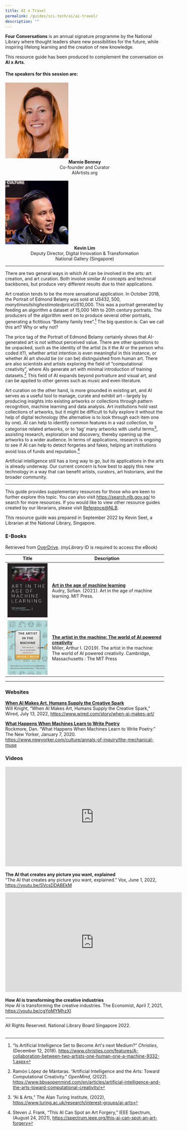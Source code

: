 ```yaml
---
title: AI x Travel
permalink: /guides/sci-tech/ai/ai-travel/
description: ""
---
```

**Four Conversations** is an annual signature programme by the National Library where thought leaders share new possibilities for the future, while inspiring lifelong learning and the creation of new knowledge.

This resource guide has been produced to complement the conversation on **AI x Arts**. 

#### **The speakers for this session are:**
<img src="/images/sci-tech/Four%20Conversations%20AI/Marnie-Benney.jpg" alt="Marnie Benney" style="width:200px;" />
	<center><b>Marnie Benney</b><br>
Co-founder and Curator  <br>
AIArtists.org</center>
<br>
<img src="/images/sci-tech/Four%20Conversations%20AI/Kevin-Lim.jpg" alt="veerappan" style="width:200px;" /> 
<center><b>Kevin Lim</b><br> 
Deputy Director, Digital Innovation & Transformation<br>
National Gallery (Singapore)	 </center> 

---

There are two general ways in which AI can be involved in the arts: art creation, and art curation. Both involve similar AI concepts and technical backbones, but produce very different results due to their applications.

Art creation tends to be the more sensational application. In October 2018, the Portrait of Edmond Belamy was sold at US$432,500, many times its high estimated price US$10,000. This was a portrait generated by feeding an algorithm a dataset of 15,000 14th to 20th century portraits. The producers of the algorithm went on to produce several other portraits, generating a fictitious “Belamy family tree”.[^1]  The big question is: Can we call this art? Why or why not?

[^1]: “Is Artificial Intelligence Set to Become Art's next Medium?” *Christies*, (December 12, 2018). <https://www.christies.com/features/A-collaboration-between-two-artists-one-human-one-a-machine-9332-1.aspx>

The price tag of the Portrait of Edmond Belamy certainly shows that AI-generated art is not without perceived value. There are other questions to be unpacked, such as the identity of the artist (is it the AI or the person who coded it?), whether artist intention is even meaningful in this instance, or whether AI art should be (or can be) distinguished from human art. There are also scientists and artists exploring the field of “computational creativity”, where AIs generate art with minimal introduction of training datasets.[^2] This field of AI expands beyond portraiture and visual art, and can be applied to other genres such as music and even literature.

[^2]: Ramón López de Mántaras. “Artificial Intelligence and the Arts: Toward Computational Creativity.” *OpenMind*, (2022). <https://www.bbvaopenmind.com/en/articles/artificial-intelligence-and-the-arts-toward-computational-creativity/>

Art curation on the other hand, is more grounded in existing art, and AI serves as a useful tool to manage, curate and exhibit art – largely by producing insights into existing artworks or collections through pattern recognition, machine learning and data analysis. Art institutions hold vast collections of artworks, but it might be difficult to fully explore it without the help of digital technology (the alternative is to look through each item one by one). AI can help to identify common features in a vast collection, to categorise related artworks, or to ‘tag’ many artworks with useful terms[^3], assisting research, exploration and discovery, thereby opening up the artworks to a wider audience. In terms of applications, research is ongoing to see if AI can help to detect forgeries and fakes, helping art institutions avoid loss of funds and reputation.[^4]

[^3]: “AI & Arts,” The Alan Turing Institute, (2022), <https://www.turing.ac.uk/research/interest-groups/ai-arts>

[^4]: Steven J. Frank, “This AI Can Spot an Art Forgery,” IEEE Spectrum, (August 24, 2021), <https://spectrum.ieee.org/this-ai-can-spot-an-art-forgery>

Artificial intelligence still has a long way to go, but its applications in the arts is already underway. Our current concern is how best to apply this new technology in a way that can benefit artists, curators, art historians, and the broader community.

---

This guide provides supplementary resources for those who are keen to further explore this topic. You can also visit <https://search.nlb.gov.sg/> to search for more resources. If you would like to view other resource guides created by our librarians, please visit [Reference@NLB](https://reference.nlb.gov.sg/guides/). 

This resource guide was prepared in September 2022 by Kevin Seet, a Librarian at the National Library, Singapore.

### **E-Books**

Retrieved from [OverDrive](https://nlb.overdrive.com/). (*myLibrary* ID is required to access the eBook)

|Title| Description|
| -------- | -------- | 
| ![Art in the Age of Machine Learning](/images/sci-tech/Four%20Conversations%20AI/Art-In-The-Age-of-Machine-Learning.jpg)| [**Art in the age of machine learning**](https://nlb.overdrive.com/media/6046430)<br>Audry, Sofian. (2021). Art in the age of machine learning. MIT Press. |  
| ![The Artist in the Machine](/images/sci-tech/Four%20Conversations%20AI/The-Artist-In-The-Machine.jpg)    | [**The artist in the machine: The world of AI powered creativity**](https://nlb.overdrive.com/media/6046430)<br>Miller, Arthur I. (2019). The artist in the machine: The world of AI powered creativity. Cambridge, Massachusetts : The MIT Press |

---

### **Websites**

[**When AI Makes Art, Humans Supply the Creative Spark**](https://www.wired.com/story/when-ai-makes-art)<br>
Will Knight, “When AI Makes Art, Humans Supply the Creative Spark,” Wired, July 13, 2022, <https://www.wired.com/story/when-ai-makes-art/> 

[**What Happens When Machines Learn to Write Poetry**](https://www.newyorker.com/culture/annals-of-inquiry/the-mechanical-muse)<br>
Rockmore, Dan. “What Happens When Machines Learn to Write Poetry.” The New Yorker, January 7, 2020. <https://www.newyorker.com/culture/annals-of-inquiry/the-mechanical-muse>

### **Videos**

<iframe width="560" height="315" src="https://www.youtube.com/embed/SVcsDDABEkM" title="YouTube video player" frameborder="0" allow="accelerometer; autoplay; clipboard-write; encrypted-media; gyroscope; picture-in-picture" allowfullscreen></iframe>

**The AI that creates any picture you want, explained**<br>
“The AI that creates any picture you want, explained.” Vox, June 1, 2022, <https://youtu.be/SVcsDDABEkM>


<iframe width="560" height="315" src="https://www.youtube.com/embed/cgYpMYMhzXI" title="YouTube video player" frameborder="0" allow="accelerometer; autoplay; clipboard-write; encrypted-media; gyroscope; picture-in-picture" allowfullscreen></iframe>

**How AI is transforming the creative industries**<br>
How AI is transforming the creative industries. The Economist, April 7, 2021, <https://youtu.be/cgYpMYMhzXI>

---
All Rights Reserved. National Library Board Singapore 2022.<br>
<br>